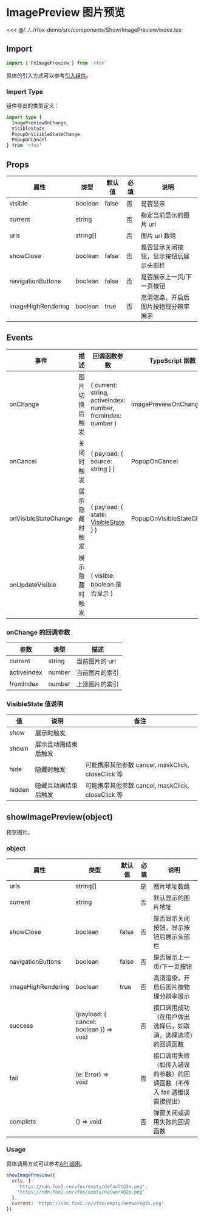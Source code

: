 # ImagePreview 图片预览

<CodeDemo name="ImagePreview">

<<< @/../../rfox-demo/src/components/Show/ImagePreview/index.tsx

</CodeDemo>

## Import

```js
import { FxImagePreview } from 'rfox'
```

具体的引入方式可以参考[引入组件](../guide/import.md)。

### Import Type

组件导出的类型定义：

```ts
import type {
  ImagePreviewOnChange,
  VisibleState,
  PopupOnVisibleStateChange,
  PopupOnCancel
} from 'rfox'
```

## Props

| 属性               | 类型     | 默认值 | 必填 | 说明                                   |
| ------------------ | -------- | ------ | ---- | -------------------------------------- |
| visible            | boolean  | false  | 否   | 是否显示                               |
| current            | string   |        | 否   | 指定当前显示的图片 url                 |
| urls               | string[] |        | 否   | 图片 url 数组                          |
| showClose          | boolean  | false  | 否   | 是否显示关闭按钮，显示按钮后展示头部栏 |
| navigationButtons  | boolean  | false  | 否   | 是否展示上一页/下一页按钮              |
| imageHighRendering | boolean  | true   | 否   | 高清渲染，开启后图片按物理分辨率展示   |

## Events

| 事件                 | 描述           | 回调函数参数                                                                  | TypeScript 函数           |
| -------------------- | -------------- | ----------------------------------------------------------------------------- | ------------------------- |
| onChange             | 图片切换后触发 | ( current: string, activeIndex: number, fromIndex: number )                   | ImagePreviewOnChange      |
| onCancel             | 关闭时触发     | ( payload: { source: string } )                                               | PopupOnCancel             |
| onVisibleStateChange | 展示隐藏时触发 | ( payload: { state: [VisibleState](./ImagePreview.md#visiblestate-值说明) } ) | PopupOnVisibleStateChange |
| onUpdateVisible      | 展示隐藏时触发 | ( visible: boolean 是否显示 )                                                 |                           |

### onChange 的回调参数

| 参数        | 类型   | 描述           |
| ----------- | ------ | -------------- |
| current     | string | 当前图片的 url |
| activeIndex | number | 当前图片的索引 |
| fromIndex   | number | 上涨图片的索引 |

### VisibleState 值说明

| 值     | 说明                 | 备注                                              |
| ------ | -------------------- | ------------------------------------------------- |
| show   | 展示时触发           |                                                   |
| shown  | 展示且动画结束后触发 |                                                   |
| hide   | 隐藏时触发           | 可能携带其他参数 cancel, maskClick, closeClick 等 |
| hidden | 隐藏且动画结束后触发 | 可能携带其他参数 cancel, maskClick, closeClick 等 |

## showImagePreview(object)

预览图片。

### object

| 属性               | 类型                                   | 默认值 | 必填 | 说明                                                                     |
| ------------------ | -------------------------------------- | ------ | ---- | ------------------------------------------------------------------------ |
| urls               | string[]                               |        | 是   | 图片地址数组                                                             |
| current            | string                                 |        | 否   | 默认显示的图片地址                                                       |
| showClose          | boolean                                | false  | 否   | 是否显示关闭按钮，显示按钮后展示头部栏                                   |
| navigationButtons  | boolean                                | false  | 否   | 是否展示上一页/下一页按钮                                                |
| imageHighRendering | boolean                                | true   | 否   | 高清渲染，开启后图片按物理分辨率展示                                     |
| success            | (payload: { cancel: boolean }) => void |        | 否   | 接口调用成功（在用户做出选择后，如取消，选择选项）的回调函数             |
| fail               | (e: Error) => void                     |        | 否   | 接口调用失败（如传入错误的参数）的回调函数（不传入 fail 遇错误直接抛出） |
| complete           | () => void                             |        | 否   | 弹窗关闭或调用失败的回调函数                                             |

### Usage

具体调用方式可以参考[API 调用](../guide/import.md#api-调用)。

```js
showImagePreview({
  urls: [
    'https://cdn.fox2.cn/vfox/empty/default@2x.png',
    'https://cdn.fox2.cn/vfox/empty/network@2x.png'
  ],
  current: 'https://cdn.fox2.cn/vfox/empty/network@2x.png'
})
```
